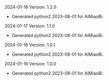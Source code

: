 2024-01-18 Version: 1.2.0
- Generated python2 2023-08-01 for AiMiaoBi.

2024-01-17 Version: 1.1.0
- Generated python2 2023-08-01 for AiMiaoBi.

2024-01-16 Version: 1.0.1
- Generated python2 2023-08-01 for AiMiaoBi.

2024-01-16 Version: 1.0.0
- Generated python2 2023-08-01 for AiMiaoBi.

